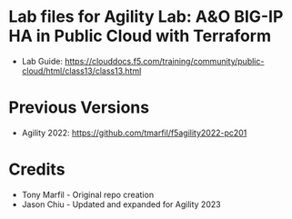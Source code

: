 # Lab files for Agility Lab: A&amp;O BIG-IP HA in Public Cloud with Terraform

- Lab Guide: https://clouddocs.f5.com/training/community/public-cloud/html/class13/class13.html


# Previous Versions

- Agility 2022: https://github.com/tmarfil/f5agility2022-pc201


# Credits

- Tony Marfil - Original repo creation
- Jason Chiu  - Updated and expanded for Agility 2023